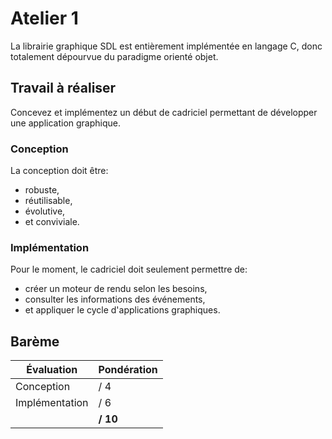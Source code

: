 # Atelier 1

La librairie graphique SDL est entièrement implémentée en langage C, donc totalement dépourvue du paradigme orienté
objet.

## Travail à réaliser

Concevez et implémentez un début de cadriciel permettant de développer une application graphique.

### Conception

La conception doit être:

- robuste,
- réutilisable,
- évolutive,
- et conviviale.

### Implémentation

Pour le moment, le cadriciel doit seulement permettre de:

- créer un moteur de rendu selon les besoins,
- consulter les informations des événements,
- et appliquer le cycle d'applications graphiques.

## Barème

| Évaluation     | Pondération |
|----------------|-------------|
| Conception     | / 4         |
| Implémentation | / 6         |
|                | **/ 10**    |